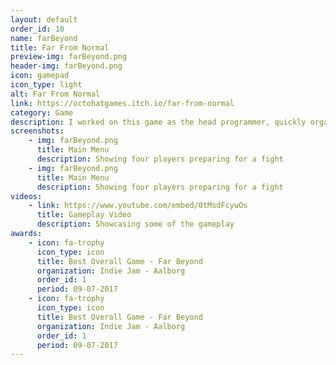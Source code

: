 ```yaml
---
layout: default
order_id: 10
name: farBeyond
title: Far From Normal
preview-img: farBeyond.png
header-img: farBeyond.png
icon: gamepad
icon_type: light
alt: Far From Normal
link: https://octohatgames.itch.io/far-from-normal
category: Game
description: I worked on this game as the head programmer, quickly organizing and settling on tasks with the other two programmers. We worked on it using Unity. <br>The game, at it's core, is a local multiplayer king of the hill game with a little bit of arena combat sprinkled in. There is a basic inventory system, giving players the ability to pick up and use items as well as environmental threats from the tentacles that can break in through the stage.<br><br>
screenshots:
    - img: farBeyond.png
      title: Main Menu
      description: Showing four players preparing for a fight
    - img: farBeyond.png
      title: Main Menu
      description: Showing four players preparing for a fight
videos:
    - link: https://www.youtube.com/embed/0tMsdFcywOs
      title: Gameplay Video
      description: Showcasing some of the gameplay
awards:
    - icon: fa-trophy
      icon_type: icon
      title: Best Overall Game - Far Beyond
      organization: Indie Jam - Aalborg
      order_id: 1
      period: 09-07-2017
    - icon: fa-trophy
      icon_type: icon
      title: Best Overall Game - Far Beyond
      organization: Indie Jam - Aalborg
      order_id: 1
      period: 09-07-2017
---
```


